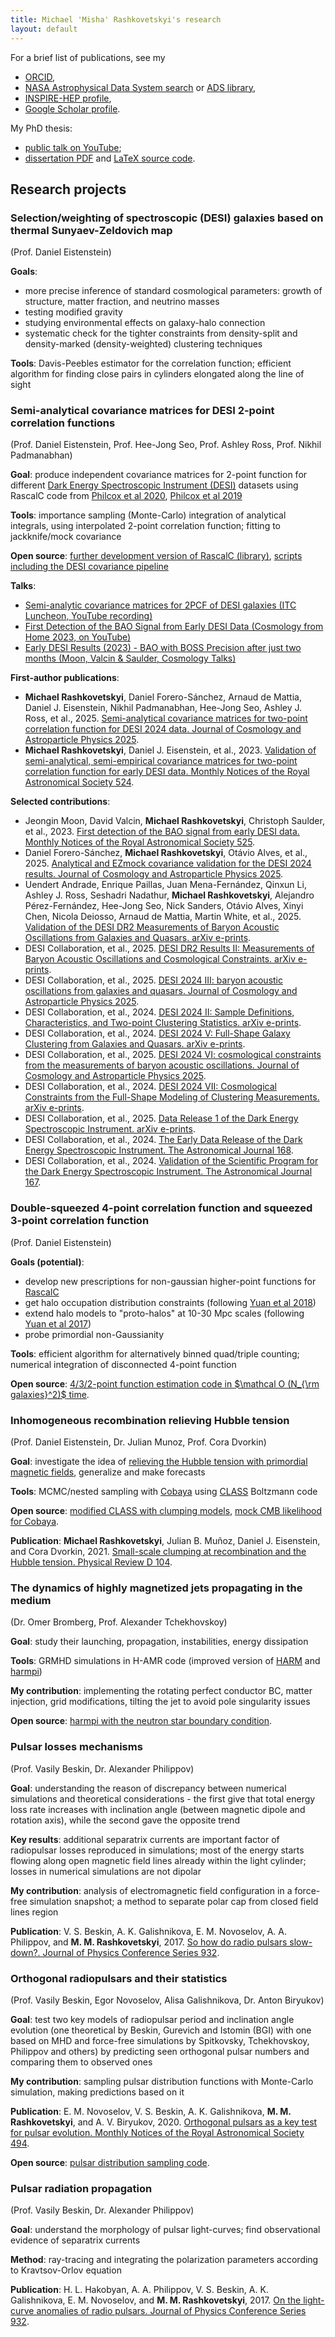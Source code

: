 ```yaml
---
title: Michael 'Misha' Rashkovetskyi's research
layout: default
---
```


<script type="text/x-mathjax-config">
MathJax.Hub.Config({
  tex2jax: {
    inlineMath: [['$','$'], ['\\(','\\)']],
    processEscapes: true
  }
});
</script>
<script src="https://cdnjs.cloudflare.com/ajax/libs/mathjax/2.7.0/MathJax.js?config=TeX-AMS-MML_HTMLorMML" type="text/javascript"></script>

For a brief list of publications, see my
* [ORCID](https://orcid.org/0000-0001-7144-2349),
* [NASA Astrophysical Data System search](https://ui.adsabs.harvard.edu/search/q=orcid:0000-0001-7144-2349) or [ADS library](https://ui.adsabs.harvard.edu/public-libraries/Cx35iQhISOC4oNyvk2tqZA),
* [INSPIRE-HEP profile](https://inspirehep.net/authors/1900089),
* [Google Scholar profile](https://scholar.google.com/citations?user=z-_StAYAAAAJ).

My PhD thesis:
* [public talk on YouTube](https://www.youtube.com/live/fDrcQdFJJ0U);
* [dissertation PDF](files/Dissertation_Rashkovetskyi_2025.pdf) and [LaTeX source code](https://github.com/misharash/thesis).

## Research projects

### Selection/weighting of spectroscopic (DESI) galaxies based on thermal Sunyaev-Zeldovich map

(Prof. Daniel Eistenstein)

**Goals**:

* more precise inference of standard cosmological parameters: growth of structure, matter fraction, and neutrino masses
* testing modified gravity
* studying environmental effects on galaxy-halo connection
* systematic check for the tighter constraints from density-split and density-marked (density-weighted) clustering techniques

**Tools**: Davis-Peebles estimator for the correlation function; efficient algorithm for finding close pairs in cylinders elongated along the line of sight

### Semi-analytical covariance matrices for DESI 2-point correlation functions

(Prof. Daniel Eistenstein, Prof. Hee-Jong Seo, Prof. Ashley Ross, Prof. Nikhil Padmanabhan)

**Goal**: produce independent covariance matrices for 2-point function for different [Dark Energy Spectroscopic Instrument (DESI)](https://desi.lbl.gov) datasets using RascalC code from [Philcox et al 2020](https://ui.adsabs.harvard.edu/abs/2020MNRAS.491.3290P), [Philcox et al 2019](https://ui.adsabs.harvard.edu/abs/2019MNRAS.490.5931P)

**Tools**: importance sampling (Monte-Carlo) integration of analytical integrals, using interpolated 2-point correlation function; fitting to jackknife/mock covariance

**Open source**: [further development version of RascalC (library)](https://github.com/misharash/RascalC), [scripts including the DESI covariance pipeline](https://github.com/cosmodesi/RascalC-scripts)

**Talks**:

* [Semi-analytic covariance matrices for 2PCF of DESI galaxies (ITC Luncheon, YouTube recording)](https://www.youtube.com/live/QvwUpWEW9hk?t=3354s)
* [First Detection of the BAO Signal from Early DESI Data (Cosmology from Home 2023, on YouTube)](https://www.youtube.com/watch?v=_r7kNNDtaPw)
* [Early DESI Results (2023) - BAO with BOSS Precision after just two months (Moon, Valcin & Saulder, Cosmology Talks)](https://www.youtube.com/watch?v=SHmKO5wRlko)

**First-author publications**:

* **Michael Rashkovetskyi**, Daniel Forero-Sánchez, Arnaud de Mattia, Daniel J. Eisenstein, Nikhil Padmanabhan, Hee-Jong Seo, Ashley J. Ross, et al., 2025. [Semi-analytical covariance matrices for two-point correlation function for DESI 2024 data. Journal of Cosmology and Astroparticle Physics 2025](https://ui.adsabs.harvard.edu/abs/2025JCAP...01..145R).
* **Michael Rashkovetskyi**, Daniel J. Eisenstein, et al., 2023. [Validation of semi-analytical, semi-empirical covariance matrices for two-point correlation function for early DESI data. Monthly Notices of the Royal Astronomical Society 524](https://ui.adsabs.harvard.edu/abs/2023MNRAS.524.3894R).

**Selected contributions**:

* Jeongin Moon, David Valcin, **Michael Rashkovetskyi**, Christoph Saulder, et al., 2023. [First detection of the BAO signal from early DESI data. Monthly Notices of the Royal Astronomical Society 525](https://ui.adsabs.harvard.edu/abs/2023MNRAS.525.5406M).
* Daniel Forero-Sánchez, **Michael Rashkovetskyi**, Otávio Alves, et al., 2025. [Analytical and EZmock covariance validation for the DESI 2024 results. Journal of Cosmology and Astroparticle Physics 2025](https://ui.adsabs.harvard.edu/abs/2025JCAP...04..055F).
* Uendert Andrade, Enrique Paillas, Juan Mena-Fernández, Qinxun Li, Ashley J. Ross, Seshadri Nadathur, **Michael Rashkovetskyi**, Alejandro Pérez-Fernández, Hee-Jong Seo, Nick Sanders, Otávio Alves, Xinyi Chen, Nicola Deiosso, Arnaud de Mattia, Martin White, et al., 2025. [Validation of the DESI DR2 Measurements of Baryon Acoustic Oscillations from Galaxies and Quasars. arXiv e-prints](https://ui.adsabs.harvard.edu/abs/2025arXiv250314742A).
* DESI Collaboration, et al., 2025. [DESI DR2 Results II: Measurements of Baryon Acoustic Oscillations and Cosmological Constraints. arXiv e-prints](https://ui.adsabs.harvard.edu/abs/2025arXiv250314738D).
* DESI Collaboration, et al., 2025. [DESI 2024 III: baryon acoustic oscillations from galaxies and quasars. Journal of Cosmology and Astroparticle Physics 2025](https://ui.adsabs.harvard.edu/abs/2025JCAP...04..012A).
* DESI Collaboration, et al., 2024. [DESI 2024 II: Sample Definitions, Characteristics, and Two-point Clustering Statistics. arXiv e-prints](https://ui.adsabs.harvard.edu/abs/2024arXiv241112020D).
* DESI Collaboration, et al., 2024. [DESI 2024 V: Full-Shape Galaxy Clustering from Galaxies and Quasars. arXiv e-prints](https://ui.adsabs.harvard.edu/abs/2024arXiv241112021D).
* DESI Collaboration, et al., 2025. [DESI 2024 VI: cosmological constraints from the measurements of baryon acoustic oscillations. Journal of Cosmology and Astroparticle Physics 2025](https://ui.adsabs.harvard.edu/abs/2025JCAP...02..021A).
* DESI Collaboration, et al., 2024. [DESI 2024 VII: Cosmological Constraints from the Full-Shape Modeling of Clustering Measurements. arXiv e-prints](https://ui.adsabs.harvard.edu/abs/2024arXiv241112022D).
* DESI Collaboration, et al., 2025. [Data Release 1 of the Dark Energy Spectroscopic Instrument. arXiv e-prints](https://ui.adsabs.harvard.edu/abs/2025arXiv250314745D).
* DESI Collaboration, et al., 2024. [The Early Data Release of the Dark Energy Spectroscopic Instrument. The Astronomical Journal 168](https://ui.adsabs.harvard.edu/abs/2024AJ....168...58D).
* DESI Collaboration, et al., 2024. [Validation of the Scientific Program for the Dark Energy Spectroscopic Instrument. The Astronomical Journal 167](https://ui.adsabs.harvard.edu/abs/2024AJ....167...62D).

### Double-squeezed 4-point correlation function and squeezed 3-point correlation function

(Prof. Daniel Eistenstein)

**Goals (potential)**:

* develop new prescriptions for non-gaussian higher-point functions for [RascalC](https://github.com/misharash/RascalC)
* get halo occupation distribution constraints (following [Yuan et al 2018](https://arxiv.org/abs/1802.10115))
* extend halo models to "proto-halos" at 10-30 Mpc scales (following [Yuan et al 2017](https://arxiv.org/abs/1705.03464))
* probe primordial non-Gaussianity

**Tools**: efficient algorithm for alternatively binned quad/triple counting; numerical integration of disconnected 4-point function

**Open source**: [4/3/2-point function estimation code in $\mathcal O (N_{\rm galaxies}^2)$ time](https://github.com/misharash/s4PCF).

### Inhomogeneous recombination relieving Hubble tension

(Prof. Daniel Eistenstein, Dr. Julian Munoz, Prof. Cora Dvorkin)

**Goal**: investigate the idea of [relieving the Hubble tension with primordial magnetic fields](https://arxiv.org/abs/2004.09487), generalize and make forecasts

**Tools**: MCMC/nested sampling with [Cobaya](https://cobaya.readthedocs.io/en/latest/) using [CLASS](https://github.com/lesgourg/class_public) Boltzmann code

**Open source**: [modified CLASS with clumping models](https://github.com/misharash/class_public), [mock CMB likelihood for Cobaya](https://github.com/misharash/cobaya_mock_cmb).

**Publication**: **Michael Rashkovetskyi**, Julian B. Muñoz, Daniel J. Eisenstein, and Cora Dvorkin, 2021. [Small-scale clumping at recombination and the Hubble tension. Physical Review D 104](https://ui.adsabs.harvard.edu/abs/2021PhRvD.104j3517R).

### The dynamics of highly magnetized jets propagating in the medium

(Dr. Omer Bromberg, Prof. Alexander Tchekhovskoy)

**Goal**: study their launching, propagation, instabilities, energy dissipation

**Tools**: GRMHD simulations in H-AMR code (improved version of [HARM](http://rainman.astro.illinois.edu/codelib/) and [harmpi](https://github.com/atchekho/harmpi))

**My contribution**: implementing the rotating perfect conductor BC, matter injection, grid modifications, tilting the jet to avoid pole singularity issues

**Open source**: [harmpi with the neutron star boundary condition](https://github.com/misharash/harmpi).

### Pulsar losses mechanisms

(Prof. Vasily Beskin, Dr. Alexander Philippov)

**Goal**: understanding the reason of discrepancy between numerical simulations and theoretical considerations - the first give that total energy loss rate increases with inclination angle (between magnetic dipole and rotation axis), while the second gave the opposite trend

**Key results**: additional separatrix currents are important factor of radiopulsar losses reproduced in simulations; most of the energy starts flowing along open magnetic field lines already within the light cylinder; losses in numerical simulations are not dipolar

**My contribution**: analysis of electromagnetic field configuration in a force-free simulation snapshot; a method to separate polar cap from closed field lines region

**Publication**: V. S. Beskin, A. K. Galishnikova, E. M. Novoselov, A. A. Philippov, and **M. M. Rashkovetskyi**, 2017. [So how do radio pulsars slow-down?. Journal of Physics Conference Series 932](https://ui.adsabs.harvard.edu/abs/2017JPhCS.932a2012B).

### Orthogonal radiopulsars and their statistics

(Prof. Vasily Beskin, Egor Novoselov, Alisa Galishnikova, Dr. Anton Biryukov)

**Goal**: test two key models of radiopulsar period and inclination angle evolution (one theoretical by Beskin, Gurevich and Istomin (BGI) with one based on MHD and force-free simulations by Spitkovsky, Tchekhovskoy, Philippov and others) by predicting seen orthogonal pulsar numbers and comparing them to observed ones

**My contribution**: sampling pulsar distribution functions with Monte-Carlo simulation, making predictions based on it

**Publication**: E. M. Novoselov, V. S. Beskin, A. K. Galishnikova, **M. M. Rashkovetskyi**, and A. V. Biryukov, 2020. [Orthogonal pulsars as a key test for pulsar evolution. Monthly Notices of the Royal Astronomical Society 494](https://ui.adsabs.harvard.edu/abs/2020MNRAS.494.3899N).

**Open source**: [pulsar distribution sampling code](https://github.com/misharash/psr-distribution-test).

### Pulsar radiation propagation

(Prof. Vasily Beskin, Dr. Alexander Philippov)

**Goal**: understand the morphology of pulsar light-curves; find observational evidence of separatrix currents

**Method**: ray-tracing and integrating the polarization parameters according to Kravtsov-Orlov equation

**Publication**: H. L. Hakobyan, A. A. Philippov, V. S. Beskin, A. K. Galishnikova, E. M. Novoselov, and **M. M. Rashkovetskyi**, 2017. [On the light-curve anomalies of radio pulsars. Journal of Physics Conference Series 932](https://ui.adsabs.harvard.edu/abs/2017JPhCS.932a2018H).

